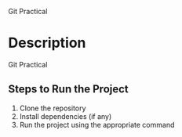 Git Practical

# Description
Git Practical 

## Steps to Run the Project
1. Clone the repository
2. Install dependencies (if any)
3. Run the project using the appropriate command
